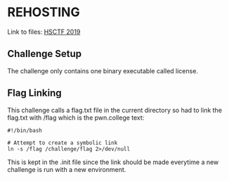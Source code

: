 # REHOSTING

Link to files: [HSCTF 2019](https://github.com/hsncsclub/HSCTF-6-Problems/blob/master/reverse/license/license)

## Challenge Setup
The challenge only contains one binary executable called license.

## Flag Linking
This challenge calls a flag.txt file in the current directory so had to link the flag.txt with /flag which is the pwn.college text:
```
#!/bin/bash

# Attempt to create a symbolic link
ln -s /flag /challenge/flag 2>/dev/null
```
This is kept in the .init file since the link should be made everytime a new challenge is run with a new environment.